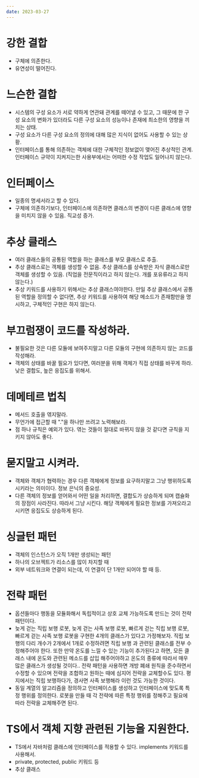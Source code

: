 ```yaml
---
date: 2023-03-27
---
```


# 강한 결합

- 구체에 의존한다.
- 유연성이 떨어진다.

# 느슨한 결합

- 시스템의 구성 요소가 서로 약하게 연관돼 관계를 떼어낼 수 있고, 그 때문에 한 구성 요소의 변화가 있더라도 다른 구성 요소의 성능이나 존재에 최소한의 영향을 끼치는 상태.
- 구성 요소가 다른 구성 요소의 정의에 대해 많은 지식이 없어도 사용할 수 있는 상황.
- 인터페이스를 통해 의존하는 객체에 대한 구체적인 정보없이 맺어진 추상적인 관계. 인터페이스 규약이 지켜지는한 사용부에서는 어떠한 수정 작업도 일어나지 않는다.

# 인터페이스

- 일종의 명세서라고 할 수 있다.
- 구체에 의존하기보다, 인터페이스에 의존하면 클래스의 변경이 다른 클래스에 영향을 미치지 않을 수 있음. 직교성 증가.

# 추상 클래스

- 여러 클래스들의 공통된 역할을 하는 클래스를 부모 클래스로 추출.
- 추상 클래스로는 객체를 생성할 수 없음. 추상 클래스를 상속받은 자식 클래스로만 객체를 생성할 수 있음. (직업을 전문직이라고 하지 않는다. 개를 포유류라고 하지 않는다.)
- 추상 키워드를 사용하기 위해서는 추상 클래스여야한다. 만일 추상 클래스에서 공통된 역할을 정의할 수 없다면, 추상 키워드를 사용하여 해당 메소드가 존재함만을 명시하고, 구체적인 구현은 하지 않는다.

# 부끄럼쟁이 코드를 작성하라.

- 불필요한 것은 다른 모듈에 보여주지말고 다른 모듈의 구현에 의존하지 않는 코드를 작성해라.
- 객체의 상태를 바꿀 필요가 있다면, 여러분을 위해 객체가 직접 상태를 바꾸게 하라. 낮은 결합도, 높은 응집도를 위해서.

# 데메테르 법칙

- 메서드 호출을 엮지말라.
- 무언가에 접근할 때 "."을 하나만 쓰려고 노력해보라.
- 점 하나 규칙은 예외가 있다. 엮는 것들이 절대로 바뀌지 않을 것 같다면 규칙을 지키지 않아도 좋다.

# 묻지말고 시켜라.

- 객체와 객체가 협력하는 경우 다른 객체에게 정보를 요구하지말고 그냥 행위하도록 시키라는 의미이다. 정보 은닉의 중요성.
- 다른 객체의 정보를 얻어와서 어떤 일을 처리하면, 결합도가 상승하게 되며 캡슐화의 장점이 사라진다. 따라서 그냥 시킨다. 해당 객체에게 필요한 정보를 가져오라고 시키면 응집도도 상승하게 된다.

# 싱글턴 패턴

- 객체의 인스턴스가 오직 1개만 생성되는 패턴
- 하나의 오브젝트가 리소스를 많이 차지할 때
- 외부 네트워크와 연결이 되는데, 이 연결이 단 1개만 되어야 할 때 등.

# 전략 패턴

- 옵션들마다 행동을 모듈화해서 독립적이고 상호 교체 가능하도록 만드는 것이 전략패턴이다.
- 늦게 걷는 직립 보행 로봇, 늦게 걷는 사족 보행 로봇, 빠르게 걷는 직립 보행 로봇, 빠르게 걷는 사족 보행 로봇을 구현한 4개의 클래스가 있다고 가정해보자. 직립 보행의 다리 개수가 2개에서 1개로 수정하려면 직립 보행 과 관련된 클래스를 전부 수정해주어야 한다. 또한 만약 온도를 느낄 수 있는 기능이 추가된다고 하면, 모든 클래스 내에 온도와 관련된 메소드를 삽입 해주어야하고 온도의 종류에 따라서 매우 많은 클래스가 생성될 것이다.. 전략 패턴을 사용하면 개방 폐쇄 원칙을 준수하면서 수정할 수 있으며 전략을 조합하고 원하는 때에 심지어 전략을 교체할수도 있다. 평지에서는 직립 보행하다가, 경사면 사족 보행해라 이런 것도 가능한 것이다.
- 동일 계열의 알고리즘을 정의하고 인터페이스를 생성하고 인터페이스에 맞도록 특정 행위를 정의한다. 로봇을 만들 때 각 전략에 따른 특정 행위를 정해주고 필요에 따라 전략을 교체해주면 된다.

# TS에서 객체 지향 관련된 기능을 지원한다.

- TS에서 자바처럼 클래스에 인터페이스를 적용할 수 있다. implements 키워드를 사용해서.
- private, protected, public 키워드 등
- 추상 클래스
